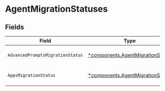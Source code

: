 # AgentMigrationStatuses


## Fields

| Field                                                                               | Type                                                                                | Required                                                                            | Description                                                                         |
| ----------------------------------------------------------------------------------- | ----------------------------------------------------------------------------------- | ----------------------------------------------------------------------------------- | ----------------------------------------------------------------------------------- |
| `AdvancedPromptsMigrationStatus`                                                    | [*components.AgentMigrationStatus](../../models/components/agentmigrationstatus.md) | :heavy_minus_sign:                                                                  | The status of an agent migration                                                    |
| `AppsMigrationStatus`                                                               | [*components.AgentMigrationStatus](../../models/components/agentmigrationstatus.md) | :heavy_minus_sign:                                                                  | The status of an agent migration                                                    |